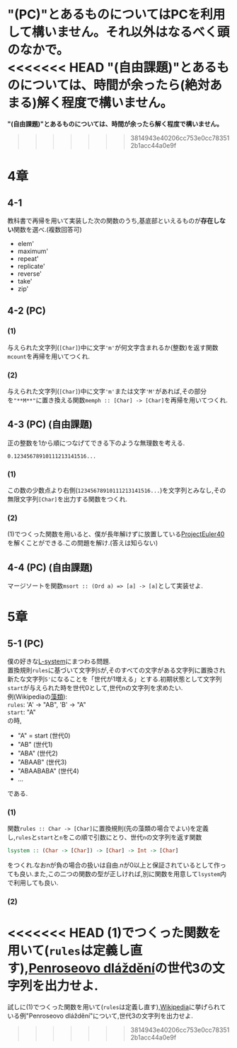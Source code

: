 **"(PC)"とあるものについてはPCを利用して構いません。それ以外はなるべく頭のなかで。**  
<<<<<<< HEAD
**"(自由課題)"とあるものについては、時間が余ったら(絶対あまる)解く程度で構いません。**
=======
**"(自由課題)"とあるものについては、時間が余ったら解く程度で構いません。**
>>>>>>> 3814943e40206cc753e0cc783512b1acc44a0e9f

# 4章
## 4-1
教科書で再帰を用いて実装した次の関数のうち,基底部といえるものが**存在しない**関数を選べ.(複数回答可)

* elem'
* maximum'
* repeat'
* replicate'
* reverse'
* take'
* zip'

## 4-2 (PC)
### (1)
与えられた文字列(`[Char]`)中に文字`'m'`が何文字含まれるか(整数)を返す関数`mcount`を再帰を用いてつくれ.
### (2)
与えられた文字列(`[Char]`)中に文字`'m'`または文字`'M'`があれば,その部分を`"**M**"`に置き換える関数`memph :: [Char] -> [Char]`を再帰を用いてつくれ.

## 4-3 (PC) (自由課題)
正の整数を1から順につなげてできる下のような無理数を考える.
```
0.12345678910111213141516...
```
### (1)
この数の少数点より右側(`12345678910111213141516...`)を文字列とみなし,その無限文字列`[Char]`を出力する関数をつくれ.
### (2)
(1)でつくった関数を用いると、僕が長年解けずに放置している[ProjectEuler40](https://projecteuler.net/problem=40)を解くことができる.この問題を解け.(答えは知らない)

## 4-4 (PC) (自由課題)
マージソートを関数`msort :: (Ord a) => [a] -> [a]`として実装せよ.

# 5章
## 5-1 (PC)
僕の好きな[L-system](http://ja.wikipedia.org/wiki/L-system)にまつわる問題.  
置換規則`rules`に基づいて文字列`S`が,そのすべての文字がある文字列に置換され新たな文字列`S'`になることを「世代が1増える」とする.初期状態として文字列`start`が与えられた時を世代0として,世代nの文字列を求めたい.  
例(Wikipediaの[藻類](http://ja.wikipedia.org/wiki/L-system)):  
`rules`: 'A' -> "AB", 'B' -> "A"  
`start`: "A"  
の時,

* "A" = start (世代0)
* "AB" (世代1)
* "ABA" (世代2)
* "ABAAB" (世代3)
* "ABAABABA" (世代4)
* ...

である. 
### (1)
関数`rules :: Char -> [Char]`に置換規則(先の藻類の場合でよい)を定義し,`rules`と`start`と`n`をこの順で引数にとり、世代`n`の文字列を返す関数
```haskell
lsystem :: (Char -> [Char]) -> [Char] -> Int -> [Char]
```
をつくれ.なおnが負の場合の扱いは自由.nが0以上と保証されているとして作っても良い.また,この二つの関数の型が正しければ,別に関数を用意して`lsystem`内で利用しても良い.
### (2)
<<<<<<< HEAD
(1)でつくった関数を用いて(`rules`は定義し直す),[Penroseovo dláždění](http://cs.wikipedia.org/wiki/L-syst%C3%A9m)の世代3の文字列を出力せよ.
=======
試しに(1)でつくった関数を用いて(`rules`は定義し直す),[Wikipedia](http://cs.wikipedia.org/wiki/L-syst%C3%A9m)に挙げられている例"Penroseovo dláždění"について,世代3の文字列を出力せよ.
>>>>>>> 3814943e40206cc753e0cc783512b1acc44a0e9f
